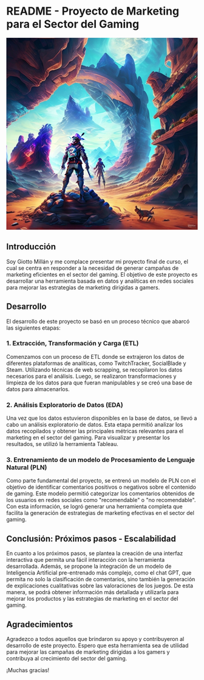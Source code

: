 # README - Proyecto de Marketing para el Sector del Gaming

![Ejemplo de imagen](/imagenes/Leonardo_Signature_playstation_gamers_0.jpg)

## Introducción

Soy Giotto Millán y me complace presentar mi proyecto final de curso, el cual se centra en responder a la necesidad de generar campañas de marketing eficientes en el sector del gaming. El objetivo de este proyecto es desarrollar una herramienta basada en datos y analíticas en redes sociales para mejorar las estrategias de marketing dirigidas a gamers.

## Desarrollo

El desarrollo de este proyecto se basó en un proceso técnico que abarcó las siguientes etapas:

### 1. Extracción, Transformación y Carga (ETL)

Comenzamos con un proceso de ETL donde se extrajeron los datos de diferentes plataformas de analíticas, como TwitchTracker, SocialBlade y Steam. Utilizando técnicas de web scrapping, se recopilaron los datos necesarios para el análisis. Luego, se realizaron transformaciones y limpieza de los datos para que fueran manipulables y se creó una base de datos para almacenarlos.

### 2. Análisis Exploratorio de Datos (EDA)

Una vez que los datos estuvieron disponibles en la base de datos, se llevó a cabo un análisis exploratorio de datos. Esta etapa permitió analizar los datos recopilados y obtener las principales métricas relevantes para el marketing en el sector del gaming. Para visualizar y presentar los resultados, se utilizó la herramienta Tableau.

### 3. Entrenamiento de un modelo de Procesamiento de Lenguaje Natural (PLN)

Como parte fundamental del proyecto, se entrenó un modelo de PLN con el objetivo de identificar comentarios positivos o negativos sobre el contenido de gaming. Este modelo permitió categorizar los comentarios obtenidos de los usuarios en redes sociales como "recomendable" o "no recomendable". Con esta información, se logró generar una herramienta completa que facilita la generación de estrategias de marketing efectivas en el sector del gaming.

## Conclusión: Próximos pasos - Escalabilidad

En cuanto a los próximos pasos, se plantea la creación de una interfaz interactiva que permita una fácil interacción con la herramienta desarrollada. Además, se propone la integración de un modelo de Inteligencia Artificial pre-entrenado más complejo, como el chat GPT, que permita no solo la clasificación de comentarios, sino también la generación de explicaciones cualitativas sobre las valoraciones de los juegos. De esta manera, se podrá obtener información más detallada y utilizarla para mejorar los productos y las estrategias de marketing en el sector del gaming.

## Agradecimientos

Agradezco a todos aquellos que brindaron su apoyo y contribuyeron al desarrollo de este proyecto. Espero que esta herramienta sea de utilidad para mejorar las campañas de marketing dirigidas a los gamers y contribuya al crecimiento del sector del gaming.

¡Muchas gracias!
